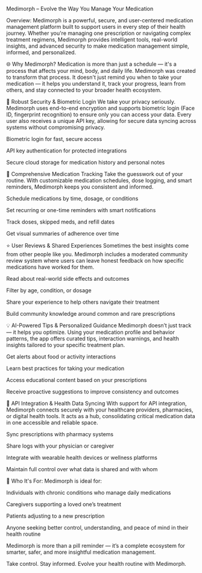 Medimorph – Evolve the Way You Manage Your Medication

Overview:
Medimorph is a powerful, secure, and user-centered medication management platform built to support users in every step of their health journey. Whether you're managing one prescription or navigating complex treatment regimens, Medimorph provides intelligent tools, real-world insights, and advanced security to make medication management simple, informed, and personalized.

🌐 Why Medimorph?
Medication is more than just a schedule — it's a process that affects your mind, body, and daily life. Medimorph was created to transform that process. It doesn't just remind you when to take your medication — it helps you understand it, track your progress, learn from others, and stay connected to your broader health ecosystem.

🔐 Robust Security & Biometric Login
We take your privacy seriously. Medimorph uses end-to-end encryption and supports biometric login (Face ID, fingerprint recognition) to ensure only you can access your data. Every user also receives a unique API key, allowing for secure data syncing across systems without compromising privacy.

Biometric login for fast, secure access

API key authentication for protected integrations

Secure cloud storage for medication history and personal notes

💊 Comprehensive Medication Tracking
Take the guesswork out of your routine. With customizable medication schedules, dose logging, and smart reminders, Medimorph keeps you consistent and informed.

Schedule medications by time, dosage, or conditions

Set recurring or one-time reminders with smart notifications

Track doses, skipped meds, and refill dates

Get visual summaries of adherence over time

⭐ User Reviews & Shared Experiences
Sometimes the best insights come from other people like you. Medimorph includes a moderated community review system where users can leave honest feedback on how specific medications have worked for them.

Read about real-world side effects and outcomes

Filter by age, condition, or dosage

Share your experience to help others navigate their treatment

Build community knowledge around common and rare prescriptions

💡 AI-Powered Tips & Personalized Guidance
Medimorph doesn’t just track — it helps you optimize. Using your medication profile and behavior patterns, the app offers curated tips, interaction warnings, and health insights tailored to your specific treatment plan.

Get alerts about food or activity interactions

Learn best practices for taking your medication

Access educational content based on your prescriptions

Receive proactive suggestions to improve consistency and outcomes

🔗 API Integration & Health Data Syncing
With support for API integration, Medimorph connects securely with your healthcare providers, pharmacies, or digital health tools. It acts as a hub, consolidating critical medication data in one accessible and reliable space.

Sync prescriptions with pharmacy systems

Share logs with your physician or caregiver

Integrate with wearable health devices or wellness platforms

Maintain full control over what data is shared and with whom

👤 Who It's For:
Medimorph is ideal for:

Individuals with chronic conditions who manage daily medications

Caregivers supporting a loved one’s treatment

Patients adjusting to a new prescription

Anyone seeking better control, understanding, and peace of mind in their health routine

Medimorph is more than a pill reminder — it’s a complete ecosystem for smarter, safer, and more insightful medication management.

Take control. Stay informed. Evolve your health routine with Medimorph.
